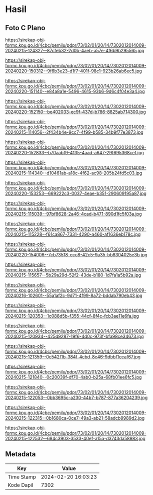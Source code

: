 # Hasil

## Foto C Plano

https://sirekap-obj-formc.kpu.go.id/4cbc/pemilu/pdpr/73/02/01/20/14/7302012014009-20240215-124327--87cfeb32-2d0b-4aeb-a57e-4f6b9b295565.jpg

https://sirekap-obj-formc.kpu.go.id/4cbc/pemilu/pdpr/73/02/01/20/14/7302012014009-20240220-150312--9f6b3e23-d1f7-401f-98c1-923b26ab6ec5.jpg

https://sirekap-obj-formc.kpu.go.id/4cbc/pemilu/pdpr/73/02/01/20/14/7302012014009-20240220-151140--e84a8a1e-5496-4615-93b6-9d6c4f04e3a4.jpg

https://sirekap-obj-formc.kpu.go.id/4cbc/pemilu/pdpr/73/02/01/20/14/7302012014009-20240220-152150--be402033-ec9f-437d-b786-8825ab714300.jpg

https://sirekap-obj-formc.kpu.go.id/4cbc/pemilu/pdpr/73/02/01/20/14/7302012014009-20240215-114056--2f434b4e-9cc7-4f99-b585-34b9f77e3873.jpg

https://sirekap-obj-formc.kpu.go.id/4cbc/pemilu/pdpr/73/02/01/20/14/7302012014009-20240220-152833--b70aabf9-4135-4aad-a647-29f695368cef.jpg

https://sirekap-obj-formc.kpu.go.id/4cbc/pemilu/pdpr/73/02/01/20/14/7302012014009-20240215-114340--d10461ab-a18c-4f62-ac98-205b24fd5c03.jpg

https://sirekap-obj-formc.kpu.go.id/4cbc/pemilu/pdpr/73/02/01/20/14/7302012014009-20240220-153253--669222c3-0037-4eae-b351-290609195a87.jpg

https://sirekap-obj-formc.kpu.go.id/4cbc/pemilu/pdpr/73/02/01/20/14/7302012014009-20240215-115039--97bf8628-2a46-4cad-b471-890d1fc5f03a.jpg

https://sirekap-obj-formc.kpu.go.id/4cbc/pemilu/pdpr/73/02/01/20/14/7302012014009-20240215-115228--f61ca867-7331-4290-a460-af1636eb178c.jpg

https://sirekap-obj-formc.kpu.go.id/4cbc/pemilu/pdpr/73/02/01/20/14/7302012014009-20240220-154006--7cb73518-ecc8-42c5-9a35-bb8304025e3b.jpg

https://sirekap-obj-formc.kpu.go.id/4cbc/pemilu/pdpr/73/02/01/20/14/7302012014009-20240215-115657--5b29a29d-52f2-43de-b180-1d7fa1a5b92a.jpg

https://sirekap-obj-formc.kpu.go.id/4cbc/pemilu/pdpr/73/02/01/20/14/7302012014009-20240216-102601--55a1af2c-9d71-4f99-8a72-bddab790eb43.jpg

https://sirekap-obj-formc.kpu.go.id/4cbc/pemilu/pdpr/73/02/01/20/14/7302012014009-20240215-120353--1c088d5b-f355-44cf-8f4c-fcb3ae11e6fa.jpg

https://sirekap-obj-formc.kpu.go.id/4cbc/pemilu/pdpr/73/02/01/20/14/7302012014009-20240215-120934--425d9287-19f6-4d0c-973f-bfa98ce34673.jpg

https://sirekap-obj-formc.kpu.go.id/4cbc/pemilu/pdpr/73/02/01/20/14/7302012014009-20240215-121359--0c542f1b-384f-4cbd-8e46-9dbbf1ecaf67.jpg

https://sirekap-obj-formc.kpu.go.id/4cbc/pemilu/pdpr/73/02/01/20/14/7302012014009-20240215-121840--0c20039f-df70-4ab0-b25a-68fb01ee6fc5.jpg

https://sirekap-obj-formc.kpu.go.id/4cbc/pemilu/pdpr/73/02/01/20/14/7302012014009-20240215-122053--0bb3695c-a230-44b7-b787-877a36204239.jpg

https://sirekap-obj-formc.kpu.go.id/4cbc/pemilu/pdpr/73/02/01/20/14/7302012014009-20240215-122315--0b1680ca-0ce7-49a3-ab21-58adcb9989d2.jpg

https://sirekap-obj-formc.kpu.go.id/4cbc/pemilu/pdpr/73/02/01/20/14/7302012014009-20240215-122532--684c3903-3533-40ef-a15a-d3743da58983.jpg


## Metadata

| Key        | Value               |
| ---------- | ------------------- |
| Time Stamp | 2024-02-20 16:03:23 |
| Kode Dapil | 7302                |




